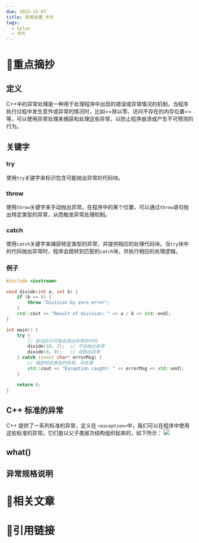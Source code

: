 ```yaml
---
due: 2023-11-07
title: 异常处理_卡片
tags:
  - Cplus
  - 卡片
---
```

# 🍎重点摘抄
## 定义
C++中的异常处理是一种用于处理程序中出现的错误或异常情况的机制。当程序执行过程中发生意外或异常的情况时，比如==除以零、访问不存在的内存位置==等，可以使用异常处理来捕获和处理这些异常，以防止程序崩溃或产生不可预测的行为。

## 关键字
### try
使用`try`关键字来标识包含可能抛出异常的代码块。
### throw
使用`throw`关键字来手动抛出异常。在程序中的某个位置，可以通过`throw`语句抛出特定类型的异常，从而触发异常处理机制。 
### catch
使用`catch`关键字来捕获特定类型的异常，并提供相应的处理代码块。当`try`块中的代码抛出异常时，程序会跳转到匹配的`catch`块，并执行相应的处理逻辑。
### 例子
```cpp
#include <iostream>

void divide(int a, int b) {
    if (b == 0) {
        throw "Division by zero error";
    }
    std::cout << "Result of division: " << a / b << std::endl;
}

int main() {
    try {
        // 尝试执行可能会抛出异常的代码
        divide(10, 2);  // 不会抛出异常
        divide(8, 0);   // 会抛出异常
    } catch (const char* errorMsg) {
        // 捕获特定类型的异常，并处理
        std::cout << "Exception caught: " << errorMsg << std::endl;
    }

    return 0;
}

```
##  C++ 标准的异常
C++ 提供了一系列标准的异常，定义在 `<exception>`中，我们可以在程序中使用这些标准的异常。它们是以父子类层次结构组织起来的，如下所示：
![](https://www.runoob.com/wp-content/uploads/2015/05/exceptions_in_cpp.png)
## what()
## 异常规格说明

# 📒相关文章




# 🍏引用链接

